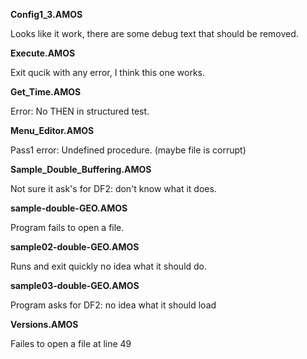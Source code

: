 **Config1_3.AMOS**

Looks like it work, 
there are some debug text that should be removed.

**Execute.AMOS**

Exit qucik with any error, I think this one works.

**Get_Time.AMOS**

Error: No THEN in structured test.

**Menu_Editor.AMOS**

Pass1 error: Undefined procedure. (maybe file is corrupt)

**Sample_Double_Buffering.AMOS**

Not sure it ask's for DF2: don't know what it does.

**sample-double-GEO.AMOS**

Program fails to open a file.

**sample02-double-GEO.AMOS**

Runs and exit quickly no idea what it should do.

**sample03-double-GEO.AMOS**

Program asks for DF2: no idea what it should load

**Versions.AMOS**

Failes to open a file at line 49
